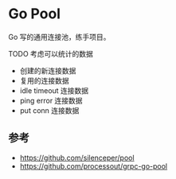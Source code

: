 # Go Pool

Go 写的通用连接池，练手项目。

TODO 考虑可以统计的数据  
- 创建的新连接数据
- 复用的连接数据
- idle timeout 连接数据
- ping error 连接数据
- put conn 连接数据

## 参考
- https://github.com/silenceper/pool
- https://github.com/processout/grpc-go-pool  


